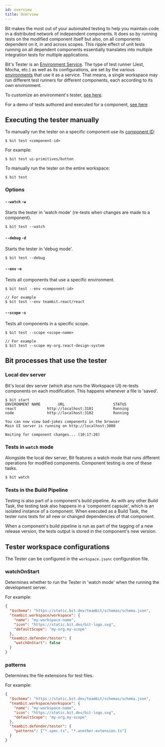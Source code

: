 ```yaml
---
id: overview
title: Overview
---
```


Bit makes the most out of your automated testing to help you maintain code in a distributed network of independent components. It does so by running tests on the modified component itself but also, on all components dependent on it, in and across scopes. This ripple effect of unit tests running on all dependent components essentially translates into multiple integration tests for multiple applications.

Bit's Tester is an [Environment Service](/environments/environment-services). The type of test runner (Jest, Mocha, etc.) as well as its configurations, are set by the various [environments](/environments/overview) that use it as a service. That means, a single workspace may run different test runners for different components, each according to its own environment.

To customize an environment's tester, [see here](/environments/environment-services).

For a demo of tests authored and executed for a component, [see here](/tutorial/test)

## Executing the tester manually

To manually run the tester on a specific component use its [component ID](/components/overview#component-id):

```shell
$ bit test <component-id>
```

For example:

```shell
$ bit test ui-primitives/button
```

To manually run the tester on the entire workspace:

```shell
$ bit test
```

### Options

#### `--watch` `-w`

Starts the tester in 'watch mode' (re-tests when changes are made to a component).

```shell
$ bit test --watch
```

#### `--debug` `-d`

Starts the tester in 'debug mode'.

```shell
$ bit test --debug
```

#### `--env` `-e`

Tests all components that use a specific environment.

```shell
$ bit test --env <component-id>

// For example
$ bit test --env teambit.react/react
```

#### `--scope` `-s`

Tests all components in a specific scope.

```shell
$ bit test --scope <scope-name>

// For example
$ bit test --scope my-org.react-design-system
```

## Bit processes that use the tester

### Local dev server

Bit's local dev server (which also runs the Workspace UI) re-tests components on each modification. This happens whenever a file is 'saved'.

```shell
$ bit start
ENVIRONMENT NAME        URL                      STATUS
react              http://localhost:3101         Running
node               http://localhost:3102         Running

You can now view bad-jokes components in the browser
Main UI server is running on http://localhost:3000

Waiting for component changes... (10:17:20)
```

### Tests in `watch` mode

Alongside the local dev server, Bit features a watch mode that runs different operations for modified components. Component testing is one of these tasks.

```sh
$ bit watch
```

### Tests in the Build Pipeline

Testing is also part of a component's build pipeline. As with any other Build Task, the testing task also happens in a 'component capsule', which is an isolated instance of a component. When executed as a Build Task, the tester runs tests for all new or changed dependencies of that component.

When a component's build pipeline is run as part of the tagging of a new release version, the tests output is stored in the component's new version.

## Tester workspace configurations

The Tester can be configured in the `workspace.jsonc` configuration file.

### watchOnStart

Determines whether to run the Tester in 'watch mode' when the running the development server.

For example:

```json
{
  "$schema": "https://static.bit.dev/teambit/schemas/schema.json",
  "teambit.workspace/workspace": {
    "name": "my-workspace-name",
    "icon": "https://static.bit.dev/bit-logo.svg",
    "defaultScope": "my-org.my-scope"
  },
  "teambit.defender/tester": {
    "watchOnStart": false
  }
}
```

### patterns

Determines the file extensions for test files.

For example:

```json
{
  "$schema": "https://static.bit.dev/teambit/schemas/schema.json",
  "teambit.workspace/workspace": {
    "name": "my-workspace-name",
    "icon": "https://static.bit.dev/bit-logo.svg",
    "defaultScope": "my-org.my-scope"
  },
  "teambit.defender/tester": {
    "patterns": ["*.spec.ts", "*.another-extension.ts"]
  }
}
```
